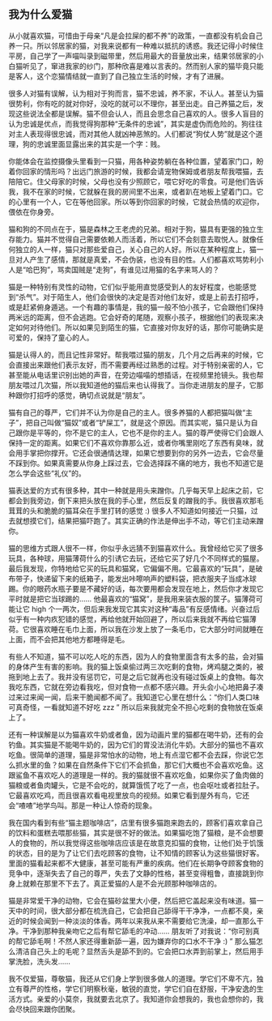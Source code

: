 ## 我为什么爱猫

从小就喜欢猫，可惜由于母亲“凡是会拉屎的都不养”的政策，一直都没有机会自己养一只。所以邻居家的猫，对我来说都有一种难以抵抗的诱惑。我还记得小时候住平房，自己学了一声喵叫录到磁带里，然后用最大的音量放出来，结果邻居家的小白猫听见了，窜进我家的纱门，那种欣喜是难以言表的。然而别人家的猫毕竟只能是客人，这个恋猫情结就一直到了自己独立生活的时候，才有了进展。

很多人对猫有误解，认为相对于狗而言，猫不忠诚，养不家，不认人。甚至认为猫很势利，你有吃的就对你好，没吃的就可以不理你，甚至出走。自己养猫之后，发现这些说法全都是误解。猫不但会认人，而且会思念自己喜欢的人。很多人盲目的认为忠诚是优点，而我觉得狗那种“无条件的忠诚”，其实是虚伪而危险的。狗往往对主人表现得很忠诚，而对其他人就凶神恶煞的。人们都说“狗仗人势”就是这个道理，狗的忠诚里面显露出来的其实是一个字：贱。

你能体会在监控摄像头里看到一只猫，用各种姿势躺在各种位置，望着家门口，盼着你回家的情形吗？出远门旅游的时候，我都会请宠物保姆或者朋友帮我喂猫，去陪陪它。住父母家的时候，父母也没有少照顾它，喂它好吃的零食。可是他们告诉我，我不在家的时候，它就躲在我的房间里不出来，或者趴在地板上望着门口。它的心里有一个人，它在等他回家。所以等到你回家的时候，它就会热情的欢迎你，偎依在你身旁。

猫和狗的不同点在于，猫是森林之王老虎的兄弟。相对于狗，猫具有更强的独立生存能力。猫并不觉得自己需要依赖人而活着，所以它们不会刻意去取悦人。就像任何独立的人一样，猫只对那些爱自己，关心自己的人好。所以在某种程度上，猫一旦对人产生了感情，那就是真爱，不会伪装，也没有目的性。人们都喜欢骂势利小人是“哈巴狗”，骂卖国贼是“走狗”，有谁见过用猫的名字来骂人的？

猫是一种特别有灵性的动物，它们似乎能用直觉感受到人的友好程度，也能感觉到“杀气”。对于陌生人，他们会很快的决定是否对他们友好，或是上前去打招呼，或是赶紧俯身遁逃。一个有趣的事情是，我的猫一般不怕小孩子，它会跟他们保持两米远的距离，但不会逃跑。它会好奇的尾随，观察小孩子，根据他们的表现来决定如何对待他们。所以如果见到陌生的猫，它直接对你友好的话，那你可能确实是可爱的，保持了童心的人。

猫是认得人的，而且记性非常好。帮我喂过猫的朋友，几个月之后再来的时候，它会直接出来跟他们表示友好，而不需要再经过熟悉的过程。对于特别亲密的人，它甚至能从电话里识别出她的声音，在旁边喵喵的想插话，在视频里抢镜头。我也帮朋友喂过几次猫，所以我知道他的猫后来也认得我了。当你走进朋友的屋子，它那种跟你打招呼的感觉，确切点说就是“朋友”。

猫有自己的尊严，它们并不认为你是自己的主人。很多养猫的人都把猫叫做“主子”，把自己叫做“猫奴”或者“铲屎工”，就是这个原因。而其实呢，猫只是认为自己跟你是平等的，你不是它的主人，它也不是你的主人。猫的尊严使得它们会跟人保持一定的距离。如果它们不喜欢你靠那么近，或者你嘴里刚吃了东西有臭味，就会用手掌把你撑开。它还会很通情达理，如果它想要到你的另外一边去，它会尽量不踩到你。如果真需要从你身上踩过去，它会选择踩不痛的地方，我也不知道它是怎么学会这些“礼仪”的。

猫表达爱的方式有很多种，其中一种就是用头来蹭你。几乎每天早上起床之前，它都会到我旁边，倒下来把头放在我的手心里，然后反复的蹭我的手。我很喜欢那毛茸茸的头和脆脆的猫耳朵在手里打转的感觉 :) 很多人不知道如何接近一只猫，过去就想摸它们，结果把猫吓跑了。其实正确的作法是伸出手不动，等它们主动来蹭你。

猫的思维方式跟人很不一样，你似乎永远猜不到猫喜欢什么。我曾经给它买了很多玩具，各种球，用猫薄荷什么的引诱它去玩，还给它买了好几个不同样式的猫屋。最后我发现，你特地给它买的玩具和猫窝，它偏偏不用。它最喜欢的“玩具”，是破布带子，快递留下来的纸箱子，能发出咔嚓响声的塑料袋，把衣服夹子当成冰球踢。你的眼药水瓶子要是不藏好的话，每次要用都会发现在地上，然后你才发现它平时就是把它当球踢的…… 他最喜欢的“猫窝”，是我用来装衣服的筐子。猫薄荷可能让它 high 个一两次，但后来我发现它其实对这种“毒品”有反感情绪。兴奋过后似乎有一种内疚犯错的感觉，再给他就开始回避了，所以后来我就不再给它猫薄荷。它很喜欢睡在毛巾上面，所以我在沙发上放了一条毛巾，它大部分时间就睡在上面，而不会把其他地方都睡得是毛。

有些人不知道，猫不可以吃人吃的东西，因为人的食物里面含有太多的盐，会对猫的身体产生有害的影响。我的猫上饭桌偷过两三次吃剩的食物，烤鸡腿之类的，被拖到地上去了。我并没有惩罚它，可是之后它就再也没有碰过饭桌上的食物。每次我吃东西，它就在旁边看我吃，但对食物一点都不感兴趣。开头会小心地把鼻子凑过来过来闻一闻，后来干脆闻都不闻了。我知道它心里在想什么：“你们人类口味可真奇怪，一看就知道不好吃 zzz ” 所以后来我就完全不担心吃剩的食物放在饭桌上了。

还有一种误解是以为猫喜欢牛奶或者鱼，因为动画片里的猫都在喝牛奶，还有的会钓鱼。其实猫是不能喝牛奶的，因为它们的胃没法消化牛奶。大部分的猫也不喜欢吃鱼。很简单的道理，猫是非常怕水的动物，地上有点湿它都不会去踩，你说它怎么抓水里的鱼？如果在自然条件下它们不会抓鱼，那它们大概也不会喜欢吃鱼。这跟鲨鱼不喜欢吃人的道理是一样的。我的猫就很不喜欢吃鱼，如果你买了鱼肉做的猫粮或者鱼肉罐头，它是不会吃的，就算饿慌了吃了一点，也会呕吐或者拉肚子。它最喜欢吃鸡，而且很喜欢看电视里放鸟的视频。如果它看到屋外有鸟，它还会“喳喳”地学鸟叫。那是一种让人惊奇的现象。

我在国内看到有些“猫主题咖啡店”，店里有很多猫跑来跑去的，顾客们喜欢拿自己的饮料和蛋糕去喂那些猫，其实是很不好的做法。如果猫吃饱了猫粮，是不会想要人的食物的，所以我觉得这些咖啡店应该是在故意克扣猫的食物，让他们处于饥饿的状态，目的是为了让它们去吃顾客的食物，让不知情的顾客认为这些猫很好客。里面的猫看起来都不大健康，甚至可能有严重的疾病。他们在长期争夺顾客食物的竞争中，逐渐失去了自己的尊严，失去了文静的性格，甚至变得粗鲁，直接跳到你身上就赖在那里不下去了。真正爱猫的人是不会光顾那种咖啡店的。

猫是非常爱干净的动物，它会在猫砂盆里大小便，然后把它盖起来没有味道。猫一天中的时间，很大部分都在梳洗自己，它会把自己舔得干干净净，一点都不臭，亲近的时候会闻到一种淡淡的体香。两年以来我从来不需要给它洗澡，却一直那么干净。干净到那种我亲吻它之后有帮它舔毛的冲动…… 朋友听了对我说：“你可别真的帮它舔毛啊！不然人家还得重新舔一遍，因为嫌弃你的口水不干净 :) ” 那么猫怎么清洁自己头上的毛呢？显然舌头是舔不到的。它会把口水弄到前掌上，然后用手掌洗脸，洗头发……

我不仅爱猫，尊敬猫，我还从它们身上学到很多做人的道理。学它们不卑不亢，独立有尊严的性格，学它们明察秋毫，敏锐的直觉，学它们自在舒服，干净安逸的生活方式。亲爱的小莫奈，我就要去北京了。我知道你会想我的，我也会想你的，我会尽快回来跟你团聚。